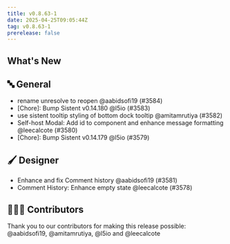 ```yaml
---
title: v0.8.63-1
date: 2025-04-25T09:05:44Z
tag: v0.8.63-1
prerelease: false
---
```


## What's New
## 🔤 General
- rename unresolve to reopen @aabidsofi19 (#3584)
- [Chore]: Bump Sistent v0.14.180 @l5io (#3583)
- use sistent tooltip styling of bottom dock tooltip @amitamrutiya (#3582)
- Self-host Modal: Add id to component and enhance message formatting @leecalcote (#3580)
- [Chore]: Bump Sistent v0.14.179 @l5io (#3579)

## 🖌️ Designer

- Enhance and fix Comment history @aabidsofi19 (#3581)
- Comment History: Enhance empty state @leecalcote (#3578)

## 👨🏽‍💻 Contributors

Thank you to our contributors for making this release possible:
@aabidsofi19, @amitamrutiya, @l5io and @leecalcote
